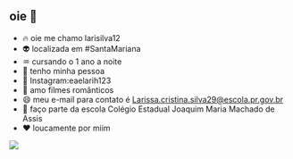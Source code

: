 ##  oie 👋 


- 🔥 oie me chamo larisilva12 
- 👽 localizada em #SantaMariana
- ♒ cursando o 1 ano a noite
- 💟 tenho minha pessoa
- 💬 Instagram:eaelarih123
- 🎦 amo filmes românticos 
- 😄 meu e-mail para contato é Larissa.cristina.silva29@escola.pr.gov.br
- 🏫 faço parte da escola Colégio Estadual Joaquim Maria Machado de Assis 
- ❤️ loucamente por miim
  
![](https://media4.giphy.com/media/v1.Y2lkPTc5MGI3NjExYTh1Mnd0MjhlamU4Y3o1emVsYzBoa2praXRpZDZldGo2bmxmcXVzcCZlcD12MV9pbnRlcm5hbF9naWZfYnlfaWQmY3Q9Zw/UqwKhCaWSORidw0zyu/giphy.webp)
